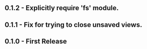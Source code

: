 ## 0.1.2 - Explicitly require 'fs' module.

## 0.1.1 - Fix for trying to close unsaved views.

## 0.1.0 - First Release
